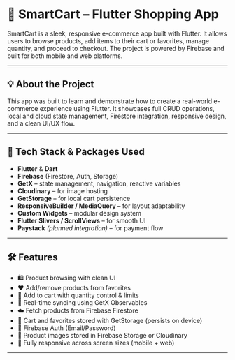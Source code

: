 # 🛒 SmartCart – Flutter Shopping App

SmartCart is a sleek, responsive e-commerce app built with Flutter. It allows users to browse products, add items to their cart or favorites, manage quantity, and proceed to checkout. The project is powered by Firebase and built for both mobile and web platforms.

---

## 💡 About the Project

This app was built to learn and demonstrate how to create a real-world e-commerce experience using Flutter. It showcases full CRUD operations, local and cloud state management, Firestore integration, responsive design, and a clean UI/UX flow.

---

## 🧰 Tech Stack & Packages Used

- **Flutter** & **Dart**
- **Firebase** (Firestore, Auth, Storage)
- **GetX** – state management, navigation, reactive variables
- **Cloudinary** – for image hosting
- **GetStorage** – for local cart persistence
- **ResponsiveBuilder / MediaQuery** – for layout adaptability
- **Custom Widgets** – modular design system
- **Flutter Slivers / ScrollViews** – for smooth UI
- **Paystack** *(planned integration)* – for payment flow

---

## 🛠 Features

- 🛍 Product browsing with clean UI
- ❤️ Add/remove products from favorites
- 🛒 Add to cart with quantity control & limits
- 🔄 Real-time syncing using GetX Observables
- ☁️ Fetch products from Firebase Firestore
- 💾 Cart and favorites stored with GetStorage (persists on device)
- 👤 Firebase Auth (Email/Password)
- 📸 Product images stored in Firebase Storage or Cloudinary
- 📱 Fully responsive across screen sizes (mobile + web)

---
